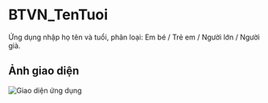 # BTVN_TenTuoi

Ứng dụng nhập họ tên và tuổi, phân loại: Em bé / Trẻ em / Người lớn / Người già.

## Ảnh giao diện

![Giao diện ứng dụng](https://raw.githubusercontent.com/TienVuon/BTVN_mobile_TenTuoi/main/images/screenshot_ui.jpg)
